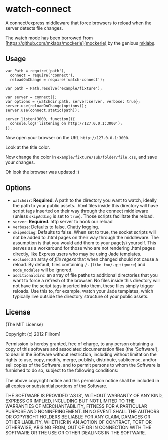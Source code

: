 # watch-connect

A connect/express middleware that force browsers to reload when the server detects file changes.

The watch mode has been borrowed from [https://github.com/mklabs/mockerie](mockerie) by the genious [mklabs](https://github.com/mklabs).

## Usage

    var Path = require('path'),
      connect = require('connect'),
      reloadOnChange = require('watch-connect');

    var path = Path.resolve('example/fixture');

    var server = connect();
    var options = {watchdir:path, server:server, verbose: true};
    server.use(reloadOnChange(options));
    server.use(connect.static(path));

    server.listen(3000, function(){
      console.log('listening on http://127.0.0.1:3000');
    });

Now open your browser on the URL `http://127.0.0.1:3000`.

Look at the title color.

Now change the color in `example/fixture/sub/folder/file.css`, and save your changes.

Oh look the browser was updated :)

## Options

 * `watchdir`: __Required__.  A path to the directory you want to watch, ideally the path to your public assets.  .html files inside this directory will have script tags inserted on their way through the connect middleware (unless `skipAdding` is set to `true`).  Those scripts facilitate the reload.
 * `server`: __Required__.  http server to hook our reload
 * `verbose`: Defaults to false.  Chatty logging.
 * `skipAdding`: Defaults to false.  When set to true, the socket scripts will not be added to .html pages on their way through the middleware.  The assumption is that you would add them to your page(s) yourself.  This serves as a workaround for those who are not rendering .html pages directly, like Express users who may be using Jade templates.
 * `exclude`: an array of _file regexs_ that when changed should not cause a reload.  By default, files containing `/.` (`like foo/.gitignore`) and `node_modules` will be ignored.
 * `additionaldirs`: an array of file paths to additional directories that you want to force a refresh of the browser.  No files inside this directory will not have the script tags inserted into them, these files simply trigger reloads.  Use this to, for example, watch your Jade templates, which typically live outside the directory structure of your public assets.

## License

(The MIT License)

Copyright (c) 2012 Filirom1

Permission is hereby granted, free of charge, to any person obtaining
a copy of this software and associated documentation files (the
'Software'), to deal in the Software without restriction, including
without limitation the rights to use, copy, modify, merge, publish,
distribute, sublicense, and/or sell copies of the Software, and to
permit persons to whom the Software is furnished to do so, subject to
the following conditions:

The above copyright notice and this permission notice shall be
included in all copies or substantial portions of the Software.

THE SOFTWARE IS PROVIDED 'AS IS', WITHOUT WARRANTY OF ANY KIND,
EXPRESS OR IMPLIED, INCLUDING BUT NOT LIMITED TO THE WARRANTIES OF
MERCHANTABILITY, FITNESS FOR A PARTICULAR PURPOSE AND NONINFRINGEMENT.
IN NO EVENT SHALL THE AUTHORS OR COPYRIGHT HOLDERS BE LIABLE FOR ANY
CLAIM, DAMAGES OR OTHER LIABILITY, WHETHER IN AN ACTION OF CONTRACT,
TORT OR OTHERWISE, ARISING FROM, OUT OF OR IN CONNECTION WITH THE
SOFTWARE OR THE USE OR OTHER DEALINGS IN THE SOFTWARE.
